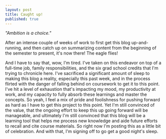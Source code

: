 ```yaml
---
layout: post
title: Caught up!
published: true
---
```


_"Ambition is a choice."_

After an intense couple of weeks of work to first get this blog up-and-running, and then catch up on summarizing content from the beginning of the semester to present, it's now there! The eagle flies!

And I have to say that, wow, I'm tired. I've taken on this endeavor on top of a full-time job, family responsibilities, and the six grad school credits that I'm trying to chronicle here. I've sacrificed a significant amount of sleep to making this blog a reality, especially this past week, and in the process flirted with the danger of falling behind on coursework to get it to this point. I've hit a level of exhaustion that's impacting my mood, my productivity at work, and my capacity to fully absorb these learnings and master the concepts. So yeah, I feel a mix of pride and foolishness for pushing forward as hard as I have to get this project to this point. Yet I'm still convinced of the value, that the ongoing effort to keep this up going forward will be manageable, and ultimately I'm still convinced that this blog will be a learning tool that helps me process new knowledge and aide future efforts to recall and cite course materials. So right now I'm posting this as a little bit of celebration. And with that, I'm signing off to go get a good night's sleep.
